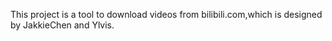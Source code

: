 This project is a tool to download videos from bilibili.com,which is designed by JakkieChen and Ylvis.
